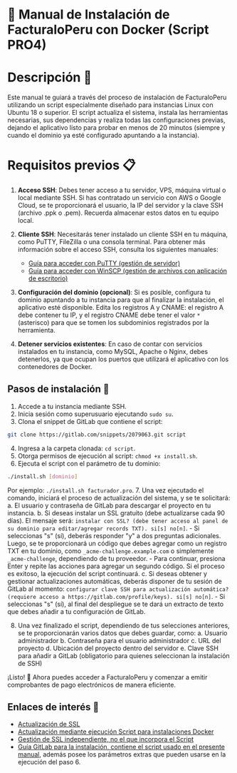 # 🐳 Manual de Instalación de FacturaloPeru con Docker (Script PRO4)

# Descripción 📄

Este manual te guiará a través del proceso de instalación de FacturaloPeru utilizando un script especialmente diseñado para instancias Linux con Ubuntu 18 o superior. El script actualiza el sistema, instala las herramientas necesarias, sus dependencias y realiza todas las configuraciones previas, dejando el aplicativo listo para probar en menos de 20 minutos (siempre y cuando el dominio ya esté configurado apuntando a la instancia).

# Requisitos previos 📋

1. **Acceso SSH**: Debes tener acceso a tu servidor, VPS, máquina virtual o local mediante SSH. Si has contratado un servicio con AWS o Google Cloud, se te proporcionará el usuario, la IP del servidor y la clave SSH (archivo .ppk o .pem). Recuerda almacenar estos datos en tu equipo local.

2. **Cliente SSH**: Necesitarás tener instalado un cliente SSH en tu máquina, como PuTTY, FileZilla o una consola terminal. Para obtener más información sobre el acceso SSH, consulta los siguientes manuales:
   - [Guía para acceder con PuTTY (gestión de servidor)](https://docs.google.com/document/d/1PmQejvNd_dkXVm8DPUYlQTag0wvES46tMpxX3MPhkNY/edit#)
   - [Guía para acceder con WinSCP (gestión de archivos con aplicación de escritorio)](https://docs.google.com/document/d/1Xpri2102N4b5C-dG-FVPXW5ZWjEz5S4iDjpvl7Zwq2E/edit#)

3. **Configuración del dominio (opcional)**: Si es posible, configura tu dominio apuntando a tu instancia para que al finalizar la instalación, el aplicativo esté disponible. Edita los registros A y CNAME: el registro A debe contener tu IP, y el registro CNAME debe tener el valor `*` (asterisco) para que se tomen los subdominios registrados por la herramienta.

4. **Detener servicios existentes**: En caso de contar con servicios instalados en tu instancia, como MySQL, Apache o Nginx, debes detenerlos, ya que ocupan los puertos que utilizará el aplicativo con los contenedores de Docker.

## Pasos de instalación 🚀

1. Accede a tu instancia mediante SSH.
2. Inicia sesión como superusuario ejecutando `sudo su`.
3. Clona el snippet de GitLab que contiene el script:
```bash
git clone https://gitlab.com/snippets/2079063.git script
```
4. Ingresa a la carpeta clonada: `cd script`.
5. Otorga permisos de ejecución al script: `chmod +x install.sh`.
6. Ejecuta el script con el parámetro de tu dominio:
```bash
./install.sh [dominio]
```
   Por ejemplo: `./install.sh facturador.pro`.
7. Una vez ejecutado el comando, iniciará el proceso de actualización del sistema, y se te solicitará:
   a. El usuario y contraseña de GitLab para descargar el proyecto en tu instancia.
   b. Si deseas instalar un SSL gratuito (debe actualizarse cada 90 días). El mensaje será: `instalar con SSL? (debe tener acceso al panel de su dominio para editar/agregar records TXT). si[s] no[n]`.
      - Si seleccionas "s" (sí), deberás responder "y" a dos preguntas adicionales. Luego, se te proporcionará un código que debes agregar como un registro TXT en tu dominio, como `_acme-challenge.example.com` o simplemente `_acme-challenge`, dependiendo de tu proveedor.
      - Para continuar, presiona Enter y repite las acciones para agregar un segundo código. Si el proceso es exitoso, la ejecución del script continuará.
   c. Si deseas obtener y gestionar actualizaciones automáticas, deberás disponer de tu sesión de GitLab al momento: `configurar clave SSH para actualización automática? (requiere acceso a https://gitlab.com/profile/keys). si[s] no[n]`.
      - Si seleccionas "s" (sí), al final del despliegue se te dará un extracto de texto que debes añadir a tu configuración de GitLab.

8. Una vez finalizado el script, dependiendo de tus selecciones anteriores, se te proporcionarán varios datos que debes guardar, como:
   a. Usuario administrador
   b. Contraseña para el usuario administrador
   c. URL del proyecto
   d. Ubicación del proyecto dentro del servidor
   e. Clave SSH para añadir a GitLab (obligatorio para quienes seleccionan la instalación de SSH)

¡Listo! 🎉 Ahora puedes acceder a FacturaloPeru y comenzar a emitir comprobantes de pago electrónicos de manera eficiente.

## Enlaces de interés 🔗

- [Actualización de SSL](https://gitlab.com/b.mendoza/facturadorpro3/snippets/1955372)
- [Actualización mediante ejecución Script para instalaciones Docker](https://gitlab.com/b.mendoza/facturadorpro3/-/wikis/Script-Update-Docker)
- [Gestión de SSL independiente, no el que incorpora el Script](https://docs.google.com/document/d/1D87YJ9fq9yHiAauu6SGVugiC3m_i42DrFUt6VKYXuDI/edit?usp=sharing)
- [Guía GitLab para la instalación, contiene el script usado en el presente manual](https://gitlab.com/b.mendoza/facturadorpro3/snippets/1971490), además posee los parámetros extras que pueden usarse en la ejecución del paso 6.